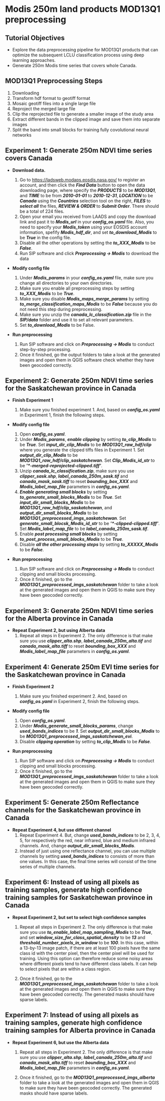 # Modis 250m land products MOD13Q1 preprocessing

## Tutorial Objectives

* Explore the data preprocessing pipeline for MOD13Q1 products that can optimize the subsequent LCLU classification process using deep learning approaches. 
* Generate 250m Modis time series that covers whole Canada.  

## MOD13Q1 Preprocessing Steps

1. Downloading
1. Transform hdf format to geotiff format
1. Mosaic geotiff files into a single large file
1. Reproject the merged large file
1. Clip the reprojected file to generate a smaller image of the study area
1. Extract different bands in the clipped image and save them into separate images
1. Split the band into small blocks for training fully covolutional neural networks

## Experiment 1: Generate 250m NDVI time series covers Canada

* **Download data.** 
    1. Go to https://ladsweb.modaps.eosdis.nasa.gov/ to register an account, and then click the ***Find Data*** button to open the data downloading page, where specify the ***PRODUCTS*** to be ***MOD13Q1***, and ***TIME*** to be from ***2010-01-01*** to ***2010-12-31***, ***LOCATION*** to be ***Canada*** using the ***Countries*** selection tool on the right, ***FILES*** to ***select all*** the files, ***REVIEW & ORDER*** to ***Submit Order***. There should be a total of 224 files.  
    1. Open your email you received from LAADS and copy the download link and past it to ***Modis_url*** in your ***config_os.yaml*** file. Also, you need to specify your ***Modis_token*** using your EOSDIS account information, spefify ***Modis_hdf_dir***, and set ***to_download_Modis*** to be ***True*** in the config file. 
    1. Disable all the other operations by setting the ***to_XXX_Modis*** to be ***False***.
    1. Run SIP software and click ***Preprocessing -> Modis*** to download the data

* **Modify config file**
    1. Under ***Modis_params*** in your ***config_os.yaml*** file, make sure you change all directories to your own directories. 
    1. Make sure you enable all preprocessing steps by setting ***to_XXX_Modis*** to be ***True***. 
    1. Make sure you disable ***Modis_maps_merge_params*** by setting ***to_merge_classification_maps_Modis*** to be ***False*** because you do not need this step during preprocessing. 
    1. Make sure you unzip the ***canada_lc_classification.zip*** file in the ***SIP/data*** folder and use it to set all relevant parameters.
    1. Set ***to_download_Modis*** to be False.

* **Run preprocessing**
    1. Run SIP software and click on ***Preprocessing -> Modis*** to conduct step-by-step processing. 
    1. Once it finished, go the output folders to take a look at the generated images and open them in QGIS software check whether they have been geocoded correctly. 

## Experiment 2: Generate 250m NDVI time series for the Saskatchewan province in Canada

* **Finish Experiment 1**
    1. Make sure you finished experiment 1. And, based on ***config_os.yaml*** in Experiment 1, finish the following steps. 

* **Modify config file** 
    1. Open ***config_os.yaml***.
    1. Under ***Modis_params***, ***enable clipping*** by setting ***to_clip_Modis*** to be ***True***. Set ***input_dir_clip_Modis*** to be ***MOD13Q1_raw_hdf/clip*** where you generate the clipped tiffs files in Experiment 1. Set ***output_dir_clip_Modis*** to be ***MOD13Q1_raw_hdf/clip_saskatchewan***. Set ***Clip_Modis_id_str*** to be ***'\*-merged-reprojected-clipped.tiff'***. 
    1. Unzip ***canada_lc_classification.zip***, make sure you use ***clipper_sask.shp***, ***label_canada_250m_sask.tif*** and ***canada_mask_sask.tiff*** to reset ***bounding_box_XXX*** and ***Modis_label_map_file*** parameters in ***config_os.yaml***. 
    1. ***Enable generating small blocks*** by setting ***to_generate_small_blocks_Modis*** to be ***True***. Set ***input_dir_small_blocks_Modis*** to be ***MOD13Q1_raw_hdf/clip_saskatchewan***, and ***output_dir_small_blocks_Modis*** to be ***MOD13Q1_preprocessed_imgs_saskatchewan***. Set ***generate_small_blocsk_Modis_id_str*** to be ***'\*-clipped-clipped.tiff'***. Set ***Modis_label_map_file*** to be ***label_canada_250m_sask.tif***. 
    1. Enable ***post processing small blocks*** by setting ***to_post_process_small_blocks_Modis*** to be ***True***. 
    1. Disable ***all the other processing steps*** by setting ***to_XXXXX_Modis*** to be ***False***. 

* **Run preprocessing**
    1. Run SIP software and click on ***Preprocessing -> Modis*** to conduct clipping and small blocks processing. 
    1. Once it finished, go to the ***MOD13Q1_preprocessed_imgs_saskatchewan*** folder to take a look at the generated images and open them in QGIS to make sure they have been geocoded correctly. 

## Experiment 3: Generate 250m NDVI time series for the Alberta province in Canada

* **Repeat Experiment 2, but using Alberta data**
    1. Repeat all steps in Experiment 2. The only difference is that make sure you use ***clipper_alta.shp***, ***label_canada_250m_alta.tif*** and ***canada_mask_alta.tiff*** to reset ***bounding_box_XXX*** and ***Modis_label_map_file*** parameters in ***config_os.yaml***. 
 

## Experiment 4: Generate 250m EVI time series for the Saskatchewan province in Canada

* **Finish Experiment 2**
    1. Make sure you finished experiment 2. And, based on ***config_os.yaml*** in Experiment 2, finish the following steps. 

* **Modify config file**
    1. Open ***config_os.yaml***.
    1. Under ***Modis_generate_small_blocks_params***, change ***used_bands_indices*** to be ***1***. Set ***output_dir_small_blocks_Modis*** to be ***MOD13Q1_preprocessed_imgs_saskatchewan_evi***. 
    1. Disable ***clipping operation*** by setting ***to_clip_Modis*** to be ***False***. 

* **Run preprocessing**
    1. Run SIP software and click on ***Preprocessing -> Modis*** to conduct clipping and small blocks processing. 
    1. Once it finished, go to the ***MOD13Q1_preprocessed_imgs_saskatchewan*** folder to take a look at the generated images and open them in QGIS to make sure they have been geocoded correctly.

## Experiment 5: Generate 250m Reflectance channels for the Saskatchewan province in Canada

* **Repeat Experiment 4, but use different channel**
    1. Repeat Experiment 4. But, change ***used_bands_indices*** to be 2, 3, 4, 5, for respectively the red, near infrared, blue and medium infrared channels. And, change ***output_dir_small_blocks_Modis***.  
    1. Instead of just using one reflectance channel, you can use multiple channels by setting ***used_bands_indices*** to consists of more than one values. In this case, the final time series will consist of the time series of multiple channels. 

 
## Experiment 6: Instead of using all pixels as training samples, generate high confidence training samples for Saskatchewan province in Canada

* **Repeat Experiment 2, but set to select high confidence samples**
    1. Repeat all steps in Experiment 2. The only difference is that make sure you use ***to_enable_label_map_sampling_Modis*** to be ***True***, and set ***window_size_for_class_spatial_density*** to be ***13*** and ***threshold_number_pixels_in_window*** to be ***100***. In this case, within a 13-by-13 image patch, if there are at least 100 pixels have the same class id with the center pixel, then the center pixel will be used for training. Using this option can therefore reduce some noisy areas where different pixels tend to have different class labels. It can help to select pixels that are within a class region. 

    1. Once it finished, go to the ***MOD13Q1_preprocessed_imgs_saskatchewan*** folder to take a look at the generated images and open them in QGIS to make sure they have been geocoded correctly. The generated masks should have sparse labels. 

## Experiment 7: Instead of using all pixels as training samples, generate high confidence training samples for Alberta province in Canada

* **Repeat Experiment 6, but use the Alberta data**
    1. Repeat all steps in Experiment 2.  The only difference is that make sure you use ***clipper_alta.shp***, ***label_canada_250m_alta.tif*** and ***canada_mask_alta.tiff*** to reset ***bounding_box_XXX*** and ***Modis_label_map_file*** parameters in ***config_os.yaml***. 
 
    1. Once it finished, go to the ***MOD13Q1_preprocessed_imgs_alberta*** folder to take a look at the generated images and open them in QGIS to make sure they have been geocoded correctly. The generated masks should have sparse labels. 





 
